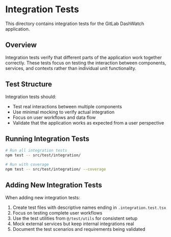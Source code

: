 # Integration Tests

This directory contains integration tests for the GitLab DashWatch application.

## Overview

Integration tests verify that different parts of the application work together correctly. These tests focus on testing the interaction between components, services, and contexts rather than individual unit functionality.

## Test Structure

Integration tests should:
- Test real interactions between multiple components
- Use minimal mocking to verify actual integration
- Focus on user workflows and data flow
- Validate that the application works as expected from a user perspective

## Running Integration Tests

```bash
# Run all integration tests
npm test -- src/test/integration/

# Run with coverage
npm test -- src/test/integration/ --coverage
```

## Adding New Integration Tests

When adding new integration tests:
1. Create test files with descriptive names ending in `.integration.test.tsx`
2. Focus on testing complete user workflows
3. Use the test utilities from `@/test/utils` for consistent setup
4. Mock external services but keep internal integrations real
5. Document the test scenarios and requirements being validated
